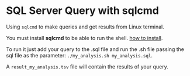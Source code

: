 # SQL Server Query with sqlcmd

Using `sqlcmd` to make queries and get results from Linux terminal.

You must install **sqlcmd** to be able to run the shell. [how to install](https://docs.microsoft.com/en-us/sql/linux/quickstart-install-connect-ubuntu?view=sql-server-ver15).

To run it just add your query to the .sql file and run the .sh file passing the sql file as the parameter: `./my_analysis.sh my_analysis.sql`.

A `result_my_analysis.tsv` file will contain the results of your query.
